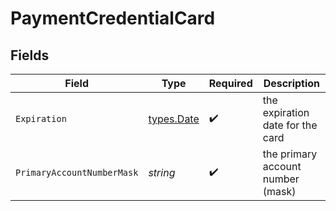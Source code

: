 # PaymentCredentialCard


## Fields

| Field                             | Type                              | Required                          | Description                       |
| --------------------------------- | --------------------------------- | --------------------------------- | --------------------------------- |
| `Expiration`                      | [types.Date](../../types/date.md) | :heavy_check_mark:                | the expiration date for the card  |
| `PrimaryAccountNumberMask`        | *string*                          | :heavy_check_mark:                | the primary account number (mask) |